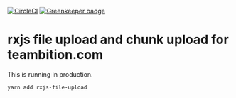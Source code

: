 [![CircleCI](https://circleci.com/gh/Boshen/rxjs-file-upload/tree/master.svg?style=svg)](https://circleci.com/gh/Boshen/rxjs-file-upload/tree/master)
[![Greenkeeper badge](https://badges.greenkeeper.io/Boshen/rxjs-file-upload.svg)](https://greenkeeper.io/)
# rxjs file upload and chunk upload for teambition.com

This is running in production.

```
yarn add rxjs-file-upload
```
